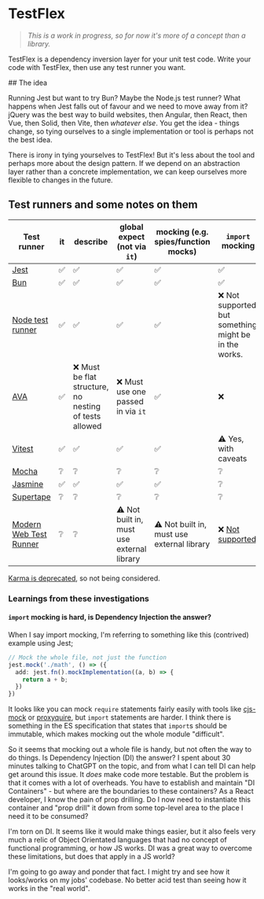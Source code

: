 # TestFlex

> _This is a work in progress, so for now it's more of a concept than a library._

TestFlex is a dependency inversion layer for your unit test code. Write your code with TestFlex, then use any test runner you want.

## The idea

Running Jest but want to try Bun? Maybe the Node.js test runner? What happens when Jest falls out of favour and we need to move away from it? jQuery was the best way to build websites, then Angular, then React, then Vue, then Solid, then Vite, then _whatever else_. You get the idea - things change, so tying ourselves to a single implementation or tool is perhaps not the best idea.

There is irony in tying yourselves to TestFlex! But it's less about the tool and perhaps more about the design pattern. If we depend on an abstraction layer rather than a concrete implementation, we can keep ourselves more flexible to changes in the future.

## Test runners and some notes on them

| Test runner                                                                 | it  | describe                                               | global expect (not via `it`)               | mocking (e.g. spies/function mocks)        | `import` mocking                                                                                      |
| --------------------------------------------------------------------------- | --- | ------------------------------------------------------ | ------------------------------------------ | ------------------------------------------ | ----------------------------------------------------------------------------------------------------- |
| [Jest](https://www.npmjs.com/package/jest)                                  | ✅  | ✅                                                     | ✅                                         | ✅                                         | ✅                                                                                                    |
| [Bun](https://bun.sh/docs/cli/test)                                         | ✅  | ✅                                                     | ✅                                         | ✅                                         | ✅                                                                                                    |
| [Node test runner](https://nodejs.org/api/test.html)                        | ✅  | ✅                                                     | ✅                                         | ✅                                         | ❌ Not supported, but something might be in the works.                                                |
| [AVA](https://www.npmjs.com/package/ava)                                    | ✅  | ❌ Must be flat structure, no nesting of tests allowed | ❌ Must use one passed in via `it`         | ✅                                         | ❌                                                                                                    |
| [Vitest](https://vitest.dev)                                                | ✅  | ✅                                                     | ✅                                         | ✅                                         | ⚠️ Yes, with caveats                                                                                  |
| [Mocha](https://www.npmjs.com/package/mocha)                                | ❔  | ❔                                                     | ❔                                         | ❔                                         | ❔                                                                                                    |
| [Jasmine](https://www.npmjs.com/package/jasmine)                            | ✅  | ✅                                                     | ✅                                         | ✅                                         | ❔                                                                                                    |
| [Supertape](https://www.npmjs.com/package/supertape)                        | ❔  | ❔                                                     | ❔                                         | ❔                                         | ❔                                                                                                    |
| [Modern Web Test Runner](https://modern-web.dev/docs/test-runner/overview/) | ❔  | ❔                                                     | ⚠️ Not built in, must use external library | ⚠️ Not built in, must use external library | ❌ [Not supported](https://modern-web.dev/docs/test-runner/writing-tests/mocking/#mocking-es-modules) |

[Karma is deprecated](https://github.com/karma-runner/karma#karma-is-deprecated-and-is-not-accepting-new-features-or-general-bug-fixes), so not being considered.

### Learnings from these investigations

#### `import` mocking is hard, is Dependency Injection the answer?

When I say import mocking, I'm referring to something like this (contrived) example using Jest;

```ts
// Mock the whole file, not just the function
jest.mock('./math', () => ({
  add: jest.fn().mockImplementation((a, b) => {
    return a + b;
  })
})
```

It looks like you can mock `require` statements fairly easily with tools like [cjs-mock](https://www.npmjs.com/package/cjs-mock) or [proxyquire](https://www.npmjs.com/package/proxyquire), but `import` statements are harder. I think there is something in the ES specification that states that `import`s should be immutable, which makes mocking out the whole module "difficult".

So it seems that mocking out a whole file is handy, but not often the way to do things. Is Dependency Injection (DI) the answer? I spent about 30 minutes talking to ChatGPT on the topic, and from what I can tell DI can help get around this issue. It _does_ make code more testable. But the problem is that it comes with a lot of overheads. You have to establish and maintain "DI Containers" - but where are the boundaries to these containers? As a React developer, I know the pain of prop drilling. Do I now need to instantiate this container and "prop drill" it down from some top-level area to the place I need it to be consumed?

I'm torn on DI. It seems like it would make things easier, but it also feels very much a relic of Object Orientated languages that had no concept of functional programming, or how JS works. DI was a great way to overcome these limitations, but does that apply in a JS world?

I'm going to go away and ponder that fact. I might try and see how it looks/works on my jobs' codebase. No better acid test than seeing how it works in the "real world".
